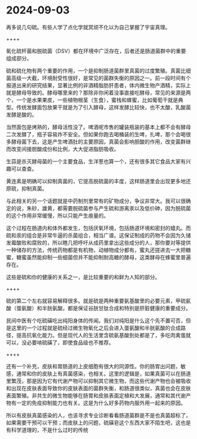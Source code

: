 # 2024-09-03

再多说几句硫。有些人学了点化学就冥顽不化以为自己掌握了宇宙真理。

++++

氧化硫杆菌和脱硫菌（DSV）都在环境中广泛存在，后者还是肠道菌群中的重要组成部分。

硫和硫化物有两个重要的作用，一个是抑制肠道菌群里真菌的过度繁殖。真菌比细菌高级一大截，环境耐受性很好，是常见的菌群失衡的原因之一。前一段时间有个报道出来的研究结果，显著比例的非酒精脂肪肝患者，体内微生物产酒精，实际上就是酵母导致的。酵母哪里来的？那除非你闲着没事直接吃酵母，常见的来源是两个，一个是水果果皮，一些植物根茎（生食），蜜栈和蜂蜜，比如葡萄干就是典型。传统发酵面包放果干就是为了引入酵母，这样发酵比较快，也不太酸，乳酸菌发酵是酸的。

当然面包是烤熟的，酵母活性没了。啤酒呢市售的罐装瓶装的基本上都不会有酵母二次发酵了，瓶子容易炸不安全。但如果你跑去喝桶装的生啤，扎啤，那个会喝很多酵母菌下去，这是产生啤酒肚的主要原因，真菌会影响胆酸的作用，改变菌群继而改变间接胆酸成份和比例，大大促进脂肪吸收。

生蒜是杀灭酵母菌的一个主要食品，生洋葱也算一个，还有很多其它食品大家有兴趣可以查查。

黄连素是明确可以抑制真菌的，它提高脱硫菌的丰度，这样肠道里会出现更多地还原硫，抑制真菌。

与此相关的另一个话题就是中药制剂里常有的矿物成分，争议非常大。我可以很确定的说，朱砂，雄黄，都需要脱硫菌参与产生硫和游离汞以及低价砷，因为脱硫菌的这个作用非常缓慢，所以只能产生痕量的。

这个过程在肠道内和体外都发生，包括厌氧环境，包括肠道环境和密封的蜡丸。而硫和汞的组合是非常牛逼的杀菌组合，相当广谱。这保证制成的药物不会因为久储发霉酸败和腐败的，所以瞎几把呼吁从成药里拿出这些成分的人，那你要对等提供一种储存的方法，传统药物都是有机物，动植物成分都有，蜜丸还搓进去一大把糖蜜，糖蜜虽然能抑制一些细菌但并不能抑制耐高糖的酵母，这类酵母在蜂蜜里普遍存在。

这些是硫和你的健康的关系之一，是比较重要的和鲜为人知的部分。

++++

硫的第二个左右就容易解释很多。就是硫是两种重要氨基酸里的必要元素，甲硫氨酸（蛋氨酸）和半胱氨酸。都是保证谷胱甘肽合成和特别是肝脏健康的重要成分。

民间中医有个吃硫磺吃出纯阳身体的传闻。我们对纯阳是什么这个先不置可否，但是这里的一个过程就是硫经过微生物氧化之后会进入蛋氨酸和半胱氨酸的合成路径，提高抗氧化能力。但是现代人的生活里含硫氨基酸到处都是了，多吃肉禽蛋就可以，没必要啃硫磺了，即使食品级也不推荐。 

++++

还有一个补充，皮肤和胃肠道的上皮细胞有很大的同源性。你的肠胃出问题，敏感，通常和你的皮肤上有真菌感染，也相关。这里的逻辑是，如果真菌可以在肠道里繁茂，那是因为它有代谢产物可以抑制其它微生物，而这些代谢产物也会被吸收和出现在皮肤表面导致你的皮肤表面的菌群失衡，和肠道很类似，真菌也会在皮肤表面繁殖。非共生的微生物能够在肠胃和皮肤表面定植和大发展，通常和其代谢产物有一定的免疫抑制能力也有关。这是为什么好多药物内服外用一起来的原因。

所以有皮肤真菌感染的人，也该寻求专业诊断看看肠道菌群是不是也真菌超标了，如果需要干预可以干预；而皮肤上的问题，硫磺皂这个东西大家不陌生吧，这也是有科学道理的，不是什么过时的传统
